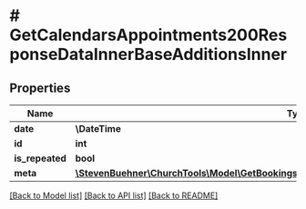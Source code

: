 # # GetCalendarsAppointments200ResponseDataInnerBaseAdditionsInner

## Properties

Name | Type | Description | Notes
------------ | ------------- | ------------- | -------------
**date** | **\DateTime** |  | [optional]
**id** | **int** |  | [optional]
**is_repeated** | **bool** |  | [optional]
**meta** | [**\StevenBuehner\ChurchTools\Model\GetBookings200ResponseDataInnerBaseAdditionalsInnerMeta**](GetBookings200ResponseDataInnerBaseAdditionalsInnerMeta.md) |  | [optional]

[[Back to Model list]](../../README.md#models) [[Back to API list]](../../README.md#endpoints) [[Back to README]](../../README.md)
